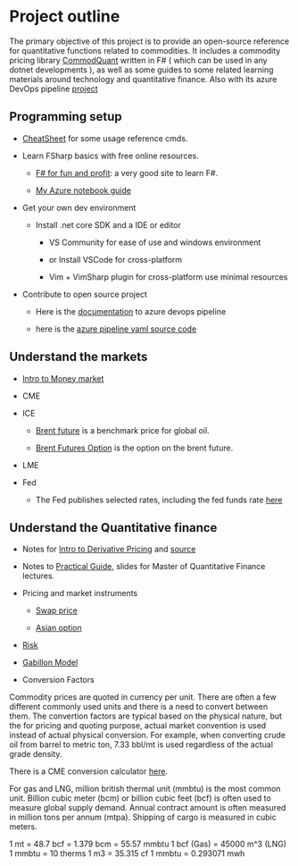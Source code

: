 # Project outline

The primary objective of this project is to provide an open-source reference for quantitative functions related to commodities. It includes a commodity pricing library [CommodQuant](https://github.com/xqguo/CommodQuant) written in F# ( which can be used in any dotnet developments ), as well as some guides to some related learning materials around technology and quantitative finance. Also with its azure DevOps pipeline [project](https://dev.azure.com/guoxiaoq/CommodQuant)

## Programming setup

* [CheatSheet](https://xqguo.github.io/CommodQuant/CheatSheet.html) for some usage reference cmds.

* Learn FSharp basics with free online resources.

  * [F# for fun and profit](https://fsharpforfunandprofit.com): a very good site to learn F#.

  * [My Azure notebook guide](https://xqguo.github.io/CommodQuant/aznotebook.html)

* Get your own dev environment

  * Install .net core SDK and a IDE or editor

    * VS Community for ease of use and windows environment

    * or Install VSCode for cross-platform

    * Vim + VimSharp plugin for cross-platform use minimal resources

* Contribute to open source project

  * Here is the [documentation](https://docs.microsoft.com/en-us/azure/devops/pipelines/?view=azure-devops) to azure devops pipeline  

  * here is the [azure pipeline yaml source code](https://github.com/microsoft/azure-pipelines-yaml/)

## Understand the markets

* [Intro to Money market](https://docs.google.com/presentation/d/e/2PACX-1vSBtq-1KcZtVHhFnpL0sCLaqKtg5m2FpPKly7bN6X6hPmg5T-Blxo3xD6PTeBFmQt1TJDlJ5x9pZXF0/pub?start=false&loop=false&delayms=3000)

* CME

* ICE

  * [Brent future](https://www.theice.com/products/219/Brent-Crude-Futures) is a benchmark price for global oil.

  * [Brent Futures Option](https://www.theice.com/products/218/Brent-Crude-American-style-Option) is the option on the brent future.  

* LME

* Fed

  * The Fed publishes selected rates, including the fed funds rate [here](https://www.federalreserve.gov/releases/h15/)

## Understand the Quantitative finance

* Notes for [Intro to Derivative Pricing](https://xqguo.github.io/CommodQuant/intro.pdf) and [source](https://github.com/xqguo/CommodQuant/tree/master/docs/intro.tex)

* Notes to [Practical Guide](https://docs.google.com/presentation/d/153lNoOKmLwy0k7gJmCkcio5nt2ejdLZ5dONjbfFM4f4/edit?usp=sharing), slides for Master of Quantitative Finance lectures. 

* Pricing and market instruments 
 
   * [Swap price](https://xqguo.github.io/CommodQuant/Swap.html)

   * [Asian option](https://xqguo.github.io/CommodQuant/Asian.html)

* [Risk](https://xqguo.github.io/CommodQuant/Risk.html)

* [Gabillon Model](https://xqguo.github.io/CommodQuant/Gabillon.html)

* Conversion Factors

Commodity prices are quoted in currency per unit. There are often a few different commonly used units and there is a need to convert between them. The convertion factors are typical based on the physical nature, but the for pricing and quoting purpose, actual market convention is used instead of actual physical conversion. For example, when converting crude oil from barrel to metric ton, 7.33 bbl/mt is used regardless of the actual grade density.

There is a CME conversion calculator [here](https://www.cmegroup.com/tools-information/calc_crude.html).

For gas and LNG, million british thermal unit (mmbtu) is the most common unit. Billion cubic meter (bcm) or billion cubic feet (bcf) is often used to measure global supply demand. Annual contract amount is often measured in million tons per annum (mtpa). Shipping of cargo is measured in cubic meters. 

1 mt = 48.7 bcf = 1.379 bcm = 55.57 mmbtu
1 bcf (Gas) = 45000 m^3 (LNG)
1 mmbtu = 10 therms 
1 m3 = 35.315 cf
1 mmbtu = 0.293071 mwh
